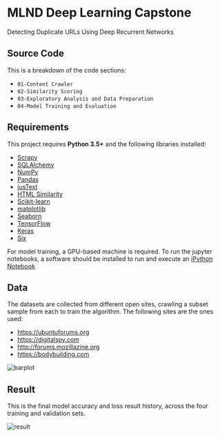 # MLND Deep Learning Capstone
Detecting Duplicate URLs Using Deep Recurrent Networks

## Source Code
This is a breakdown of the code sections:
- `01-Content Crawler`
- `02-Similarity Scoring`
- `03-Exploratory Analysis and Data Preparation`
- `04-Model Training and Evaluation`


## Requirements

This project requires **Python 3.5+** and the following libraries installed:

- [Scrapy](https://scrapy.org/)
- [SQLAlchemy](https://www.sqlalchemy.org/)
- [NumPy](http://www.numpy.org/)
- [Pandas](https://pandas.pydata.org/)
- [jusText](https://github.com/miso-belica/jusText)
- [HTML Similarity](https://github.com/matiskay/html-similarity)
- [Scikit-learn](http://scikit-learn.org/stable/)
- [matplotlib](http://matplotlib.org/)
- [Seaborn](https://seaborn.pydata.org/)
- [TensorFlow](http://www.tensorflow.org/)
- [Keras](https://keras.io/)
- [Six](http://pypi.python.org/pypi/six/)


For model training, a GPU-based machine is required. To run the jupyter notebooks, a software should be installed to run and execute an [iPython Notebook](http://ipython.org/notebook.html)


## Data

The datasets are collected from different open sites, crawling a subset sample from each to train the algorithm. The following sites are the ones used:

-	https://ubuntuforums.org
-	https://digitalspy.com
-	http://forums.mozillazine.org
-	https://bodybuilding.com

![barplot](https://raw.githubusercontent.com/lazem/MLND-capstone-proposal/master/images/barplot.png)


 ## Result

This is the final model accuracy and loss result history, across the four training and validation sets.

![result](https://raw.githubusercontent.com/lazem/MLND-capstone-proposal/master/images/result.png)

